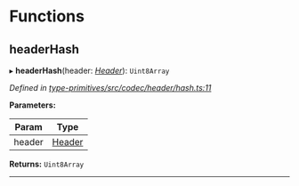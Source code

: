 

# Functions

<a id="headerhash"></a>

##  headerHash

▸ **headerHash**(header: *[Header](_type_primitives_src_header_d_.md#header)*): `Uint8Array`

*Defined in [type-primitives/src/codec/header/hash.ts:11](https://github.com/polkadot-js/api/blob/ef78f2a/packages/type-primitives/src/codec/header/hash.ts#L11)*

**Parameters:**

| Param | Type |
| ------ | ------ |
| header | [Header](_type_primitives_src_header_d_.md#header) |

**Returns:** `Uint8Array`

___

